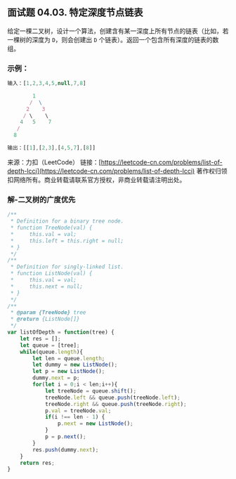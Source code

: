 ## 面试题 04.03. 特定深度节点链表

给定一棵二叉树，设计一个算法，创建含有某一深度上所有节点的链表（比如，若一棵树的深度为 `D`，则会创建出 `D` 个链表）。返回一个包含所有深度的链表的数组。

### 示例：
```js
输入：[1,2,3,4,5,null,7,8]

        1
       /  \ 
      2    3
     / \    \ 
    4   5    7
   /
  8

输出：[[1],[2,3],[4,5,7],[8]]
```

来源：力扣（LeetCode）
链接：[https://leetcode-cn.com/problems/list-of-depth-lcci](https://leetcode-cn.com/problems/list-of-depth-lcci)
著作权归领扣网络所有。商业转载请联系官方授权，非商业转载请注明出处。


### 解-二叉树的广度优先
```js
/**
 * Definition for a binary tree node.
 * function TreeNode(val) {
 *     this.val = val;
 *     this.left = this.right = null;
 * }
 */
/**
 * Definition for singly-linked list.
 * function ListNode(val) {
 *     this.val = val;
 *     this.next = null;
 * }
 */
/**
 * @param {TreeNode} tree
 * @return {ListNode[]}
 */
var listOfDepth = function(tree) {
	let res = [];
	let queue = [tree];
	while(queue.length){
		let len = queue.length;
		let dummy = new ListNode();
		let p = new ListNode();
		dummy.next = p;
		for(let i = 0;i < len;i++){
			let treeNode = queue.shift();
			treeNode.left && queue.push(treeNode.left);
			treeNode.right && queue.push(treeNode.right);
			p.val = treeNode.val;
			if(i !== len - 1) {
				p.next = new ListNode();
			}
			p = p.next();
		}
		res.push(dummy.next);
	}
	return res;
}
```

